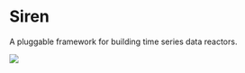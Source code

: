 # Siren

A pluggable framework for building time series data reactors.

[![](https://img.shields.io/badge/godoc-reference-5272B4.svg?style=flat-square)](http://godoc.org/github.com/buildertools/siren)
